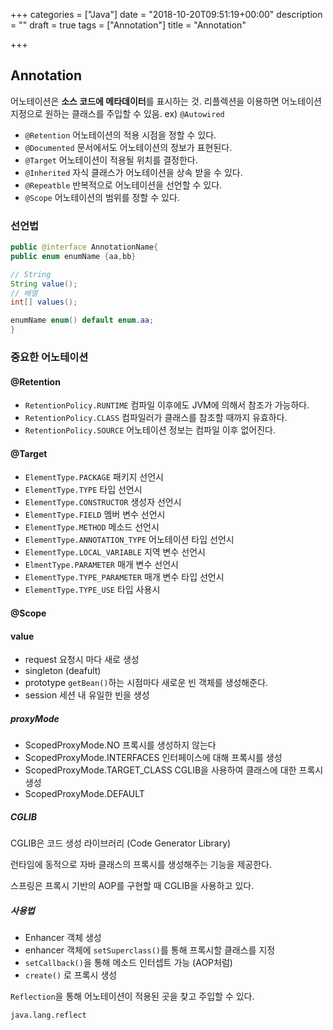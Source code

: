 +++
categories = ["Java"]
date = "2018-10-20T09:51:19+00:00"
description = ""
draft = true
tags = ["Annotation"]
title = "Annotation"

+++
## Annotation

어노테이션은 **소스 코드에 메타데이터**를 표시하는 것. 리플렉션을 이용하면 어노테이션 지정으로 원하는 클래스를 주입할 수 있음. ex) `@Autowired`

* `@Retention` 어노테이션의 적용 시점을 정할 수 있다.
* `@Documented` 문서에서도 어노테이션의 정보가 표현된다.
* `@Target` 어노테이션이 적용될 위치를 결정한다.
* `@Inherited` 자식 클래스가 어노테이션을 상속 받을 수 있다.
* `@Repeatble` 반복적으로 어노테이션을 선언할 수 있다.
* `@Scope` 어노테이션의 범위를 정할 수 있다.

### 선언법

```java
public @interface AnnotationName{
public enum enumName {aa,bb}

// String
String value();
// 배열
int[] values();

enumName enum() default enum.aa;
}
```

### 중요한 어노테이션

#### @Retention

* `RetentionPolicy.RUNTIME` 컴파일 이후에도 JVM에 의해서 참조가 가능하다.
* `RetentionPolicy.CLASS` 컴파일러가 클래스를 참조할 때까지 유효하다.
* `RetentionPolicy.SOURCE` 어노테이션 정보는 컴파일 이후 없어진다.

#### @Target

* `ElementType.PACKAGE` 패키지 선언시
* `ElementType.TYPE` 타입 선언시
* `ElementType.CONSTRUCTOR` 생성자 선언시
* `ElementType.FIELD` 멤버 변수 선언시
* `ElementType.METHOD` 메소드 선언시
* `ElementType.ANNOTATION_TYPE` 어노테이션 타입 선언시
* `ElementType.LOCAL_VARIABLE` 지역 변수 선언시
* `ElmentType.PARAMETER` 매개 변수 선언시
* `ElementType.TYPE_PARAMETER` 매개 변수 타입 선언시
* `ElementType.TYPE_USE` 타입 사용시

#### @Scope

#### value

* request 요청시 마다 새로 생성
* singleton (deafult)
* prototype `getBean()`하는 시점마다 새로운 빈 객체를 생성해준다.
* session 세션 내 유일한 빈을 생성

##### proxyMode

* ScopedProxyMode.NO 프록시를 생성하지 않는다
* ScopedProxyMode.INTERFACES 인터페이스에 대해 프록시를 생성
* ScopedProxyMode.TARGET_CLASS CGLIB을 사용하여 클래스에 대한 프록시 생성
* ScopedProxyMode.DEFAULT

##### CGLIB

CGLIB은 코드 생성 라이브러리 (Code Generator Library)

런타임에 동적으로 자바 클래스의 프록시를 생성해주는 기능을 제공한다.

스프링은 프록시 기반의 AOP를 구현할 때 CGLIB을 사용하고 있다.

##### 사용법

* Enhancer 객체 생성
* enhancer 객체에 `setSuperclass()`를 통해 프록시할 클래스를 지정
* `setCallback()`을 통해 메소드 인터셉트 가능 (AOP처럼)
* `create()` 로 프록시 생성

`Reflection`을 통해 어노테이션이 적용된 곳을 찾고 주입할 수 있다.

`java.lang.reflect`